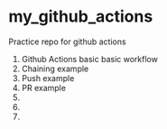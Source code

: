 # my_github_actions
Practice repo for github actions

1. Github Actions basic basic workflow   
2. Chaining example
3. Push example
4. PR example
5. 
6.
7.
